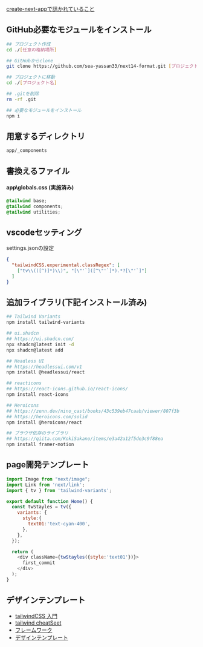 [create-next-appで訊かれていること](https://zenn.dev/ikkik/articles/51d97ff70bd0da)

## GitHub必要なモジュールをインストール
```sh
## プロジェクト作成
cd ./[任意の格納場所]

## GitHubからclone
git clone https://github.com/sea-yassan33/next14-format.git [プロジェクト名]

## プロジェクトに移動
cd ./[プロジェクト名]

## .gitを削除
rm -rf .git

## 必要なモジュールをインストール
npm i
```

## 用意するディレクトリ
```txt
app/_components
```
## 書換えるファイル
#### app\globals.css (実施済み)
```css
@tailwind base;
@tailwind components;
@tailwind utilities;
```

## vscodeセッティング

settings.jsonの設定
```json
{
  "tailwindCSS.experimental.classRegex": [
    ["tv\\(([^)]*)\\)", "[\"'`]([^\"'`]*).*?[\"'`]"]
  ]
}
```

## 追加ライブラリ(下記インストール済み)
```sh
## Tailwind Variants
npm install tailwind-variants

## ui.shadcn
## https://ui.shadcn.com/
npx shadcn@latest init -d
npx shadcn@latest add

## Headless UI
## https://headlessui.com/v1
npm install @headlessui/react

## reacticons
## https://react-icons.github.io/react-icons/
npm install react-icons

## Heroicons
## https://zenn.dev/nino_cast/books/43c539eb47caab/viewer/807f3b
## https://heroicons.com/solid
npm install @heroicons/react

## ブラウザ依存のライブラリ
## https://qiita.com/KokiSakano/items/e3a42a12f5de3c9f88ea
npm install framer-motion
```

## page開発テンプレート
```js
import Image from "next/image";
import Link from 'next/link';
import { tv } from 'tailwind-variants';

export default function Home() {
  const twStayles = tv({
    variants: {
      style:{
        text01:'text-cyan-400',
      },
    },
  });

  return (
    <div className={twStayles({style:'text01'})}>
      first_commit
    </div>
  );
}
```

## デザインテンプレート
- [tailwindCSS 入門](https://zenn.dev/yohei_watanabe/books/c0b573713734b9)
- [tailwind cheatSeet](https://nerdcave.com/tailwind-cheat-sheet)
- [フレームワーク](https://tailblocks.cc/)
- [デザインテンプレート](https://v0.dev/legacy?from=chat)